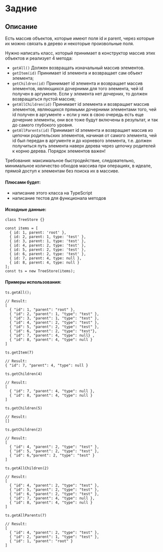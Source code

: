 # Задние
## Описание
Есть массив объектов, которые имеют поля id и parent, через которые их можно связать в дерево и некоторые произвольные поля.

Нужно написать класс, который принимает в конструктор массив этих объектов и реализует 4 метода:
- `getAll()` Должен возвращать изначальный массив элементов.
- `getItem(id)` Принимает id элемента и возвращает сам объект элемента;
- `getChildren(id)` Принимает id элемента и возвращает массив элементов, являющихся дочерними для того элемента,
 чей id получен в аргументе. Если у элемента нет дочерних, то должен возвращаться пустой массив;
- `getAllChildren(id)` Принимает id элемента и возвращает массив элементов, являющихся прямыми дочерними элементами того,
 чей id получен в аргументе + если у них в свою очередь есть еще дочерние элементы, они все тоже будут включены в результат,
 и так до самого глубокого уровня.
- `getAllParents(id)` Принимает id элемента и возвращает массив из цепочки родительских элементов,
 начиная от самого элемента, чей id был передан в аргументе и до корневого элемента,
 т.е. должен получиться путь элемента наверх дерева через цепочку родителей к корню дерева. Порядок элементов важен!
 
 Требования: максимальное быстродействие, следовательно, минимальное количество обходов массива при операциях,
 в идеале, прямой доступ к элементам без поиска их в массиве.
 

####  Плюсами будет:
 - написание этого класса на TypeScript
 - написание тестов для функционала методов


#### Исходные данные:
```
class TreeStore {}

const items = [
  { id: 1, parent: 'root' },
  { id: 2, parent: 1, type: 'test' },
  { id: 3, parent: 1, type: 'test' },
  { id: 4, parent: 2, type: 'test' },
  { id: 5, parent: 2, type: 'test' },
  { id: 6, parent: 2, type: 'test' },
  { id: 7, parent: 4, type: null },
  { id: 8, parent: 4, type: null }
];
const ts = new TreeStore(items);
```

#### Примеры использования:
```
ts.getAll();

// Result:
[
  { "id": 1, "parent": "root" },
  { "id": 2, "parent": 1, "type": "test" },
  { "id": 3, "parent": 1, "type": "test" },
  { "id": 4, "parent": 2, "type": "test" },
  { "id": 5, "parent": 2, "type": "test" },
  { "id": 6, "parent": 2, "type": "test"},
  { "id": 7, "parent": 4, "type": null} ,
  { "id": 8, "parent": 4, "type": null }
]
```

```
ts.getItem(7)

// Result:
{ "id": 7, "parent": 4, "type": null }
```

```
ts.getChildren(4)

// Result:
[
  { "id": 7, "parent": 4, "type": null },
  { "id": 8, "parent": 4, "type": null }
]
```

```
ts.getChildren(5)

// Result:
[]
```

```
ts.getChildren(2)

// Result:
[
  { "id": 4, "parent": 2, "type": "test" },
  { "id": 5, "parent": 2, "type": "test" },
  { "id": 6,"parent": 2, "type": "test" }
]
```

```
ts.getAllChildren(2)

// Result:
[
  { "id": 4, "parent": 2, "type": "test" },
  { "id": 5, "parent": 2, "type": "test" },
  { "id": 6, "parent": 2, "type": "test" },
  { "id": 7, "parent": 4, "type": null },
  { "id": 8, "parent": 4, "type": null }
]
```

```
ts.getAllParents(7)

// Result:
[
  { "id": 4, "parent": 2, "type": "test" },
  { "id": 2, "parent": 1, "type": "test" },
  { "id": 1, "parent": "root" }
]
```
